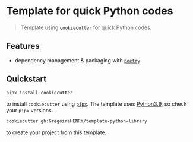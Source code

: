 # Template for quick Python codes

> Template using [`cookiecutter`][cookiecutter url] for quick Python codes.

## Features

+ dependency management & packaging with [`poetry`][poetry url]

## Quickstart

```sh
pipx install cookiecutter
```

to install `cookiecutter` using [`pipx`][pipx url]. The template uses
[Python3.9][python url], so check your `pipx` versions.

```sh
cookiecutter gh:GregoireHENRY/template-python-library
```

to create your project from this template.

[python badge]: https://img.shields.io/badge/python-^3.9-blue
[python url]: https://www.python.org/
[pypi url]: https://pypi.org
[pipx url]: https://github.com/pypa/pipx
[cookiecutter url]: https://github.com/audreyr/cookiecutter
[pre-commit url]: https://pre-commit.com
[poetry url]: https://python-poetry.org/docs
[flake8 url]: https://flake8.pycqa.org/en/latest
[isort url]: https://github.com/timothycrosley/isort
[mypy url]: http://mypy-lang.org
[black url]: https://github.com/psf/black
[pytest url]: https://docs.pytest.org/en/latest
